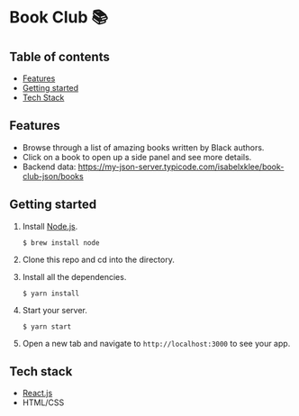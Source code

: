 # Book Club 📚

## Table of contents

- [Features](#features)
- [Getting started](#getting-started)
- [Tech Stack](#tech-stack)

<a name="features"/>

## Features

- Browse through a list of amazing books written by Black authors.
- Click on a book to open up a side panel and see more details.
- Backend data: https://my-json-server.typicode.com/isabelxklee/book-club-json/books

<a name="getting-started"/>

## Getting started

1. Install [Node.js](https://www.npmjs.com/get-npm).

   `$ brew install node`

2. Clone this repo and cd into the directory.
3. Install all the dependencies.

   `$ yarn install`

4. Start your server.

   `$ yarn start`

5. Open a new tab and navigate to `http://localhost:3000` to see your app.

<a name="tech-stack"/>

## Tech stack

- [React.js](https://reactjs.org)
- HTML/CSS

